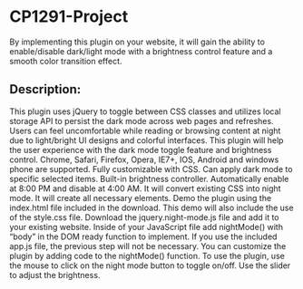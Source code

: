 # CP1291-Project
By implementing this plugin on your website, it will gain the ability to enable/disable dark/light mode with a brightness control feature and a smooth color transition effect.

## Description:
This plugin uses jQuery to toggle between CSS classes and utilizes local storage API to persist the dark mode across web pages and refreshes. Users can feel uncomfortable while reading or browsing content at night due to light/bright UI designs and colorful interfaces. This plugin will help the user experience with the dark mode toggle feature and brightness control. Chrome, Safari, Firefox, Opera, IE7+, IOS, Android and windows phone are supported. Fully customizable with CSS. Can apply dark mode to specific selected items. Built-in brightness controller. Automatically enable at 8:00 PM and disable at 4:00 AM. It will convert existing CSS into night mode. It will create all necessary elements. Demo the plugin using the index.html file included in the download. This demo will also include the use of the style.css file. Download the jquery.night-mode.js file and add it to your existing website. Inside of your JavaScript file add nightMode() with “body” in the DOM ready function to implement. If you use the included app.js file, the previous step will not be necessary. You can customize the plugin by adding code to the nightMode() function. To use the plugin, use the mouse to click on the night mode button to toggle on/off. Use the slider to adjust the brightness.
